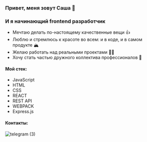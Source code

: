 ### Привет, меня зовут Саша 👋
### И я начинающий frontend разработчик

* Мечтаю делать по-настоящему качественные вещи 👍
* Люблю и стремлюсь к красоте во всем: и в коде, и в самом продукте 🏔️
* Желаю работать над реальными проектами 🧑‍💻
* Хочу стать частью дружного коллектива профессионалов 🤝

#### Мой стек:
* JavaScript
* HTML
* CSS
* REACT
* REST API
* WEBPACK
* Express.js

#### Контакты:
![telegram (3)](https://user-images.githubusercontent.com/70646350/119164091-ba4c7180-ba64-11eb-838e-7e36153c3694.png)


<!--
**Aleksandra-Shevchenko/Aleksandra-Shevchenko** is a ✨ _special_ ✨ repository because its `README.md` (this file) appears on your GitHub profile.

Here are some ideas to get you started:

- 🔭 I’m currently working on ...
- 🌱 I’m currently learning ...
- 👯 I’m looking to collaborate on ...
- 🤔 I’m looking for help with ...
- 💬 Ask me about ...
- 📫 How to reach me: ...
- 😄 Pronouns: ...
- ⚡ Fun fact: ...
-->
